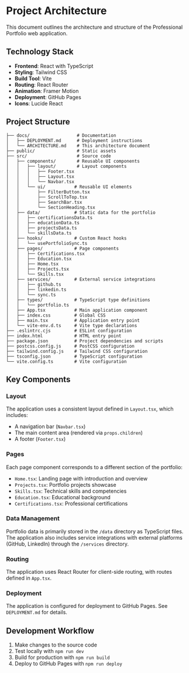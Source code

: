 # Project Architecture

This document outlines the architecture and structure of the Professional Portfolio web application.

## Technology Stack

- **Frontend**: React with TypeScript
- **Styling**: Tailwind CSS
- **Build Tool**: Vite
- **Routing**: React Router
- **Animation**: Framer Motion
- **Deployment**: GitHub Pages
- **Icons**: Lucide React

## Project Structure

```
├── docs/                  # Documentation
│   ├── DEPLOYMENT.md      # Deployment instructions
│   └── ARCHITECTURE.md    # This architecture document
├── public/                # Static assets
├── src/                   # Source code
│   ├── components/        # Reusable UI components
│   │   ├── layout/        # Layout components
│   │   │   ├── Footer.tsx
│   │   │   ├── Layout.tsx
│   │   │   └── Navbar.tsx
│   │   └── ui/           # Reusable UI elements
│   │       ├── FilterButton.tsx
│   │       ├── ScrollToTop.tsx
│   │       ├── SearchBar.tsx
│   │       └── SectionHeading.tsx
│   ├── data/             # Static data for the portfolio
│   │   ├── certificationsData.ts
│   │   ├── educationData.ts
│   │   ├── projectsData.ts
│   │   └── skillsData.ts
│   ├── hooks/            # Custom React hooks
│   │   └── usePortfolioSync.ts
│   ├── pages/            # Page components
│   │   ├── Certifications.tsx
│   │   ├── Education.tsx
│   │   ├── Home.tsx
│   │   ├── Projects.tsx
│   │   └── Skills.tsx
│   ├── services/         # External service integrations
│   │   ├── github.ts
│   │   ├── linkedin.ts
│   │   └── sync.ts
│   ├── types/            # TypeScript type definitions
│   │   └── portfolio.ts
│   ├── App.tsx           # Main application component
│   ├── index.css         # Global CSS
│   ├── main.tsx          # Application entry point
│   └── vite-env.d.ts     # Vite type declarations
├── .eslintrc.cjs         # ESLint configuration
├── index.html            # HTML entry point
├── package.json          # Project dependencies and scripts
├── postcss.config.js     # PostCSS configuration
├── tailwind.config.js    # Tailwind CSS configuration
├── tsconfig.json         # TypeScript configuration
└── vite.config.ts        # Vite configuration
```

## Key Components

### Layout

The application uses a consistent layout defined in `Layout.tsx`, which includes:
- A navigation bar (`Navbar.tsx`)
- The main content area (rendered via `props.children`)
- A footer (`Footer.tsx`)

### Pages

Each page component corresponds to a different section of the portfolio:
- `Home.tsx`: Landing page with introduction and overview
- `Projects.tsx`: Portfolio projects showcase
- `Skills.tsx`: Technical skills and competencies
- `Education.tsx`: Educational background
- `Certifications.tsx`: Professional certifications

### Data Management

Portfolio data is primarily stored in the `/data` directory as TypeScript files. The application also includes service integrations with external platforms (GitHub, LinkedIn) through the `/services` directory.

### Routing

The application uses React Router for client-side routing, with routes defined in `App.tsx`.

### Deployment

The application is configured for deployment to GitHub Pages. See `DEPLOYMENT.md` for details.

## Development Workflow

1. Make changes to the source code
2. Test locally with `npm run dev`
3. Build for production with `npm run build`
4. Deploy to GitHub Pages with `npm run deploy`